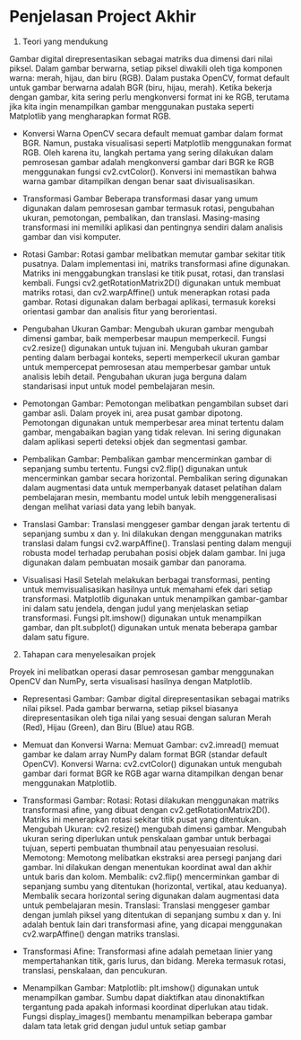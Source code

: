 
# Penjelasan Project Akhir
1. Teori yang mendukung

Gambar digital direpresentasikan sebagai matriks dua dimensi dari nilai piksel. Dalam gambar berwarna, setiap piksel diwakili oleh tiga komponen warna: merah, hijau, dan biru (RGB). Dalam pustaka OpenCV, format default untuk gambar berwarna adalah BGR (biru, hijau, merah). Ketika bekerja dengan gambar, kita sering perlu mengkonversi format ini ke RGB, terutama jika kita ingin menampilkan gambar menggunakan pustaka seperti Matplotlib yang mengharapkan format RGB.

- Konversi Warna
OpenCV secara default memuat gambar dalam format BGR. Namun, pustaka visualisasi seperti Matplotlib menggunakan format RGB. Oleh karena itu, langkah pertama yang sering dilakukan dalam pemrosesan gambar adalah mengkonversi gambar dari BGR ke RGB menggunakan fungsi cv2.cvtColor(). Konversi ini memastikan bahwa warna gambar ditampilkan dengan benar saat divisualisasikan.

- Transformasi Gambar
Beberapa transformasi dasar yang umum digunakan dalam pemrosesan gambar termasuk rotasi, pengubahan ukuran, pemotongan, pembalikan, dan translasi. Masing-masing transformasi ini memiliki aplikasi dan pentingnya sendiri dalam analisis gambar dan visi komputer.

- Rotasi Gambar:
Rotasi gambar melibatkan memutar gambar sekitar titik pusatnya. Dalam implementasi ini, matriks transformasi afine digunakan. Matriks ini menggabungkan translasi ke titik pusat, rotasi, dan translasi kembali. Fungsi cv2.getRotationMatrix2D() digunakan untuk membuat matriks rotasi, dan cv2.warpAffine() untuk menerapkan rotasi pada gambar. Rotasi digunakan dalam berbagai aplikasi, termasuk koreksi orientasi gambar dan analisis fitur yang berorientasi.

- Pengubahan Ukuran Gambar:
Mengubah ukuran gambar mengubah dimensi gambar, baik memperbesar maupun memperkecil. Fungsi cv2.resize() digunakan untuk tujuan ini. Mengubah ukuran gambar penting dalam berbagai konteks, seperti memperkecil ukuran gambar untuk mempercepat pemrosesan atau memperbesar gambar untuk analisis lebih detail. Pengubahan ukuran juga berguna dalam standarisasi input untuk model pembelajaran mesin.

- Pemotongan Gambar:
Pemotongan melibatkan pengambilan subset dari gambar asli. Dalam proyek ini, area pusat gambar dipotong. Pemotongan digunakan untuk memperbesar area minat tertentu dalam gambar, mengabaikan bagian yang tidak relevan. Ini sering digunakan dalam aplikasi seperti deteksi objek dan segmentasi gambar.

- Pembalikan Gambar:
Pembalikan gambar mencerminkan gambar di sepanjang sumbu tertentu. Fungsi cv2.flip() digunakan untuk mencerminkan gambar secara horizontal. Pembalikan sering digunakan dalam augmentasi data untuk memperbanyak dataset pelatihan dalam pembelajaran mesin, membantu model untuk lebih menggeneralisasi dengan melihat variasi data yang lebih banyak.

- Translasi Gambar:
Translasi menggeser gambar dengan jarak tertentu di sepanjang sumbu x dan y. Ini dilakukan dengan menggunakan matriks translasi dalam fungsi cv2.warpAffine(). Translasi penting dalam menguji robusta model terhadap perubahan posisi objek dalam gambar. Ini juga digunakan dalam pembuatan mosaik gambar dan panorama.

- Visualisasi Hasil
Setelah melakukan berbagai transformasi, penting untuk memvisualisasikan hasilnya untuk memahami efek dari setiap transformasi. Matplotlib digunakan untuk menampilkan gambar-gambar ini dalam satu jendela, dengan judul yang menjelaskan setiap transformasi. Fungsi plt.imshow() digunakan untuk menampilkan gambar, dan plt.subplot() digunakan untuk menata beberapa gambar dalam satu figure.



2. Tahapan cara menyelesaikan projek

Proyek ini melibatkan operasi dasar pemrosesan gambar menggunakan OpenCV dan NumPy, serta visualisasi hasilnya dengan Matplotlib.

- Representasi Gambar:
Gambar digital direpresentasikan sebagai matriks nilai piksel. Pada gambar berwarna, setiap piksel biasanya direpresentasikan oleh tiga nilai yang sesuai dengan saluran Merah (Red), Hijau (Green), dan Biru (Blue) atau RGB.

- Memuat dan Konversi Warna:
Memuat Gambar: cv2.imread() memuat gambar ke dalam array NumPy dalam format BGR (standar default OpenCV).
Konversi Warna: cv2.cvtColor() digunakan untuk mengubah gambar dari format BGR ke RGB agar warna ditampilkan dengan benar menggunakan Matplotlib.

- Transformasi Gambar:
Rotasi: Rotasi dilakukan menggunakan matriks transformasi afine, yang dibuat dengan cv2.getRotationMatrix2D(). Matriks ini menerapkan rotasi sekitar titik pusat yang ditentukan.
Mengubah Ukuran: cv2.resize() mengubah dimensi gambar. Mengubah ukuran sering diperlukan untuk penskalaan gambar untuk berbagai tujuan, seperti pembuatan thumbnail atau penyesuaian resolusi.
Memotong: Memotong melibatkan ekstraksi area persegi panjang dari gambar. Ini dilakukan dengan menentukan koordinat awal dan akhir untuk baris dan kolom.
Membalik: cv2.flip() mencerminkan gambar di sepanjang sumbu yang ditentukan (horizontal, vertikal, atau keduanya). Membalik secara horizontal sering digunakan dalam augmentasi data untuk pembelajaran mesin.
Translasi: Translasi menggeser gambar dengan jumlah piksel yang ditentukan di sepanjang sumbu x dan y. Ini adalah bentuk lain dari transformasi afine, yang dicapai menggunakan cv2.warpAffine() dengan matriks translasi.

- Transformasi Afine:
Transformasi afine adalah pemetaan linier yang mempertahankan titik, garis lurus, dan bidang. Mereka termasuk rotasi, translasi, penskalaan, dan pencukuran. 

- Menampilkan Gambar:
Matplotlib: plt.imshow() digunakan untuk menampilkan gambar. Sumbu dapat diaktifkan atau dinonaktifkan tergantung pada apakah informasi koordinat diperlukan atau tidak. Fungsi display_images() membantu menampilkan beberapa gambar dalam tata letak grid dengan judul untuk setiap gambar

